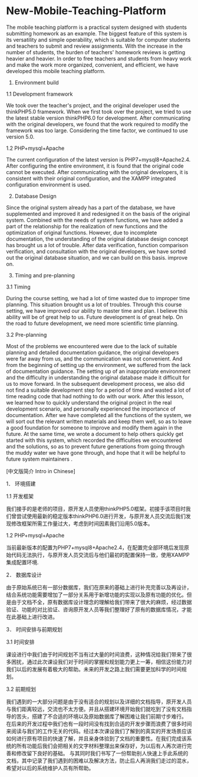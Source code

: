 # New-Mobile-Teaching-Platform
The mobile teaching platform is a practical system designed with students submitting homework as an example. The biggest feature of this system is its versatility and simple operability, which is suitable for computer students and teachers to submit and review assignments. With the increase in the number of students, the burden of teachers' homework reviews is getting heavier and heavier. In order to free teachers and students from heavy work and make the work more organized, convenient, and efficient, we have developed this mobile teaching platform.

1. Environment build

1.1 Development framework

We took over the teacher's project, and the original developer used the thinkPHP5.0 framework. When we first took over the project, we tried to use the latest stable version thinkPHP6.0 for development. After communicating with the original developers, we found that the work required to modify the framework was too large. Considering the time factor, we continued to use version 5.0.

1.2 PHP+mysql+Apache

The current configuration of the latest version is PHP7+mysql8+Apache2.4. After configuring the entire environment, it is found that the original code cannot be executed. After communicating with the original developers, it is consistent with their original configuration, and the XAMPP integrated configuration environment is used.

2. Database Design

Since the original system already has a part of the database, we have supplemented and improved it and redesigned it on the basis of the original system. Combined with the needs of system functions, we have added a part of the relationship for the realization of new functions and the optimization of original functions. However, due to incomplete documentation, the understanding of the original database design concept has brought us a lot of trouble. After data verification, function comparison verification, and consultation with the original developers, we have sorted out the original database situation, and we can build on this basis. improve on.

3. Timing and pre-planning

3.1 Timing

During the course setting, we had a lot of time wasted due to improper time planning. This situation brought us a lot of troubles. Through this course setting, we have improved our ability to master time and plan. I believe this ability will be of great help to us. Future development is of great help. On the road to future development, we need more scientific time planning.

3.2 Pre-planning

Most of the problems we encountered were due to the lack of suitable planning and detailed documentation guidance, the original developers were far away from us, and the communication was not convenient. And from the beginning of setting up the environment, we suffered from the lack of documentation guidance. The setting up of an inappropriate environment and the difficulty in understanding the original database made it difficult for us to move forward. In the subsequent development process, we also did not find a suitable development step for a period of time and wasted a lot of time reading code that had nothing to do with our work. After this lesson, we learned how to quickly understand the original project in the real development scenario, and personally experienced the importance of documentation. After we have completed all the functions of the system, we will sort out the relevant written materials and keep them well, so as to leave a good foundation for someone to improve and modify them again in the future. At the same time, we wrote a document to help others quickly get started with this system, which recorded the difficulties we encountered and the solutions, so as to prevent future generations from going through the muddy water we have gone through, and hope that it will be helpful to future system maintainers .

[中文版简介 Intro in Chinese]

1．	环境搭建

1.1 开发框架  

我们接手的是老师的项目，原开发人员使用thinkPHP5.0框架。初接手该项目时我们曾尝试使用最新的稳定版本thinkPHP6.0进行开发，与原开发人员交流后我们发现修改框架所需工作量过大，考虑到时间因素我们沿用5.0版本。

1.2 PHP+mysql+Apache

当前最新版本的配置为PHP7+mysql8+Apache2.4，在配置完全部环境后发现原始代码无法执行，与原开发人员交流后与他们最初的配置保持一致，使用XAMPP集成配置环境.

2．	数据库设计

由于原始系统已有一部分数据库，我们在原来的基础上进行补充完善以及再设计，结合系统功能需要增加了一部分关系用于新增功能的实现以及原有功能的优化。但是由于文档不全，原有数据库设计理念的理解给我们带来了很大的麻烦，经过数据验证、功能的对比验证、咨询原开发人员等我们整理好了原有的数据库情况，才能在此基础上进行改进。

3．	时间安排与前期规划

3.1 时间安排

课设进行中我们由于时间规划不当有过大量的时间浪费，这种情况给我们带来了很多困扰，通过此次课设我们对于时间的掌握和规划能力更上一筹，相信这份能力对我们以后的发展有着极大的帮助。未来的开发之路上我们需要更加科学的时间规划。

3.2 前期规划

我们遇到的一大部分问题是由于没有适合的规划以及详细的文档指导，原开发人员与我们距离较远，交流也不太方便。并且从搭建环境开始我们就吃到了没有文档指导的苦头，搭建了不合适的环境以及原始数据库了解困难让我们前期寸步难行。
在后来的开发过程中我们也有一段时间没有找到合适的开发步骤而浪费了很多时间来阅读与我们的工作无关的代码。经过本次课设我们了解到的真实的开发场景应该如何进行原有项目的快速了解，并且亲身体验到了文档的重要性。在我们完成该系统的所有功能后我们会把相关的文字材料整理出来保存好，为以后有人再次进行完善和修改留下良好的基础。
与其同时我们书写了一份帮助别人快速上手此系统的文档，其中记录了我们遇到的困难以及解决方法，防止后人再淌我们走过的混水，希望对以后的系统维护人员有所帮助。

